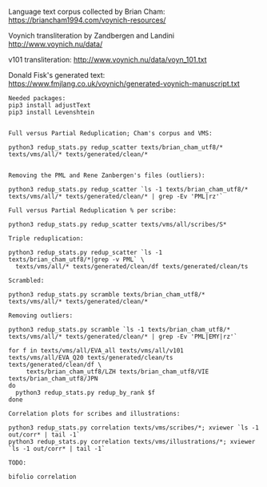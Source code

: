 Language text corpus collected by Brian Cham:
  https://briancham1994.com/voynich-resources/

Voynich transliteration by Zandbergen and Landini
  http://www.voynich.nu/data/

v101 transliteration:
  http://www.voynich.nu/data/voyn_101.txt

Donald Fisk's generated text:
  https://www.fmjlang.co.uk/voynich/generated-voynich-manuscript.txt

```
Needed packages:
pip3 install adjustText
pip3 install Levenshtein


Full versus Partial Reduplication; Cham's corpus and VMS:

python3 redup_stats.py redup_scatter texts/brian_cham_utf8/* texts/vms/all/* texts/generated/clean/*


Removing the PML and Rene Zanbergen's files (outliers):

python3 redup_stats.py redup_scatter `ls -1 texts/brian_cham_utf8/* texts/vms/all/* texts/generated/clean/* | grep -Ev 'PML|rz'`

Full versus Partial Reduplication % per scribe:

python3 redup_stats.py redup_scatter texts/vms/all/scribes/S*

Triple reduplication:

python3 redup_stats.py redup_scatter `ls -1 texts/brian_cham_utf8/*|grep -v PML` \
  texts/vms/all/* texts/generated/clean/df texts/generated/clean/ts
  
Scrambled:

python3 redup_stats.py scramble texts/brian_cham_utf8/* texts/vms/all/* texts/generated/clean/*

Removing outliers:

python3 redup_stats.py scramble `ls -1 texts/brian_cham_utf8/* texts/vms/all/* texts/generated/clean/* | grep -Ev 'PML|EMY|rz'`

for f in texts/vms/all/EVA_all texts/vms/all/v101 texts/vms/all/EVA_Q20 texts/generated/clean/ts texts/generated/clean/df \
     texts/brian_cham_utf8/LZH texts/brian_cham_utf8/VIE texts/brian_cham_utf8/JPN 
do 
  python3 redup_stats.py redup_by_rank $f
done

Correlation plots for scribes and illustrations:

python3 redup_stats.py correlation texts/vms/scribes/*; xviewer `ls -1 out/corr* | tail -1`
python3 redup_stats.py correlation texts/vms/illustrations/*; xviewer `ls -1 out/corr* | tail -1`

TODO:

bifolio correlation

